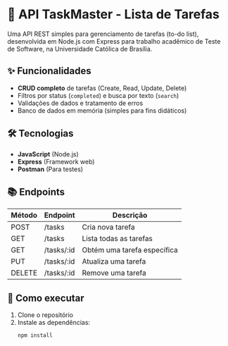 # 📌 API TaskMaster - Lista de Tarefas

Uma API REST simples para gerenciamento de tarefas (to-do list), desenvolvida em Node.js com Express para trabalho acadêmico de Teste de Software, na Universidade Católica de Brasília.

## ✨ Funcionalidades

- **CRUD completo** de tarefas (Create, Read, Update, Delete)
- Filtros por status (`completed`) e busca por texto (`search`)
- Validações de dados e tratamento de erros
- Banco de dados em memória (simples para fins didáticos)

## 🛠️ Tecnologias

- **JavaScript** (Node.js)
- **Express** (Framework web)
- **Postman** (Para testes)

## 📚 Endpoints

| Método | Endpoint       | Descrição                      |
|--------|---------------|-------------------------------|
| POST   | /tasks        | Cria nova tarefa              |
| GET    | /tasks        | Lista todas as tarefas        |
| GET    | /tasks/:id    | Obtém uma tarefa específica   |
| PUT    | /tasks/:id    | Atualiza uma tarefa           |
| DELETE | /tasks/:id    | Remove uma tarefa             |

## 🚀 Como executar

1. Clone o repositório
2. Instale as dependências:
   ```bash
   npm install